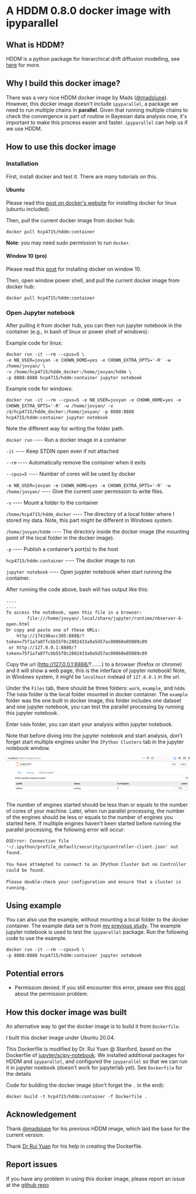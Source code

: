 # A HDDM 0.8.0 docker image with ipyparallel

## What is HDDM? 
HDDM is a python package for hierarchical drift diffusion modelling, see [here](http://ski.clps.brown.edu/hddm_docs/index.html) for more.

## Why I build this docker image?
There was a very nice HDDM docker image by Mads ([@madslupe](https://hub.docker.com/r/madslupe/hddm)). However, this docker image doesn't include `ipyparallel`, a package we need to run multiple chains in **parallel**. Given that running multiple chains to check the convergence is part of routine in Bayesian data analysis now, it's important to make this process easier and faster. `ipyparallel` can help us if we use HDDM. 

## How to use this docker image
### Installation
First, install docker and test it. There are many tutorials on this.

#### Ubuntu
Please read this [post on docker's website](https://docs.docker.com/engine/install/ubuntu/) for installing docker for linux (ubuntu included).

Then, pull the current docker image from docker hub:

```
docker pull hcp4715/hddm:container
```

**Note**: you may need sudo permission to run `docker`.

#### Window 10 (pro)
Please read this [post](https://docs.docker.com/docker-for-windows/install/) for installing docker on window 10.

Then, open window power shell, and pull the current docker image from docker hub:

```
docker pull hcp4715/hddm:container
```

### Open Jupyter notebook

After pulling it from docker hub, you can then run jupyter notebook in the container (e.g., in bash of linux or power shell of windows):

Example code for linux:
```
docker run -it --rm --cpus=5 \
-e NB_USER=jovyan -e CHOWN_HOME=yes -e CHOWN_EXTRA_OPTS='-R' -w /home/jovyan/ \
-v /home/hcp4715/hddm_docker:/home/jovyan/hddm \
-p 8888:8888 hcp4715/hddm:container jupyter notebook
```

Example code for windows:

```
docker run -it --rm --cpus=5 -e NB_USER=jovyan -e CHOWN_HOME=yes -e CHOWN_EXTRA_OPTS='-R' -w /home/jovyan/ -v /d/hcp4715/hddm_docker:/home/jovyan/ -p 8888:8888 hcp4715/hddm:container jupyter notebook  
```
Note the different way for writing the folder path.

`docker run` ---- Run a docker image in a container

`-it` ---- Keep STDIN open even if not attached

`--rm` ---- Automatically remove the container when it exits

`--cpus=5` ---- Number of cores will be used by docker

`-e NB_USER=jovyan -e CHOWN_HOME=yes -e CHOWN_EXTRA_OPTS='-R' -w /home/jovyan/`  ---- Give the current user permission to write files.

`-v` ---- Mount a folder to the container

`/home/hcp4715/hddm_docker` ---- The directory of a local folder where I stored my data. Note, this part might be different in Windows system.

`/home/jovyan/hddm` ---- The directory inside the docker image (the mounting point of the local folder in the docker image).

`-p` ---- Publish a container’s port(s) to the host

`hcp4715/hddm:container` ---- The docker image to run

`jupyter notebook` ---- Open juypter notebook when start running the container.

After running the code above, bash will has output like this:

```
....
....
To access the notebook, open this file in a browser:
        file:///home/jovyan/.local/share/jupyter/runtime/nbserver-6-open.html
Or copy and paste one of these URLs:
    http://174196acc395:8888/?token=75f1a7a8ffcbb55f0c2802433a9a5d57ac00868e05089c09
 or http://127.0.0.1:8888/?token=75f1a7a8ffcbb55f0c2802433a9a5d57ac00868e05089c09
```

Copy the url (http://127.0.0.1:8888/?.......) to a browser (firefox or chrome) and it will show a web page, this is the interface of jupyter notebook! Note, in Windows system, it might be `localhost` instead of `127.0.0.1` in the url.

Under the `Files` tab, there should be three folders: `work`, `example`, and `hddm`. The `hddm` folder is the local folder mounted in docker container. The `example` folder was the one built in docker image, this folder includes one dataset and one jupyter notebook, you can test the parallel processing by running this jupyter notebook.

Enter `hddm` folder, you can start your analysis within jupyter notebook.

Note that before diving into the jupyter notebook and start analysis, don't forget start multiple engines under the `IPython Clusters` tab in the jupyter notebook window.

![screenshot for ipython clusters](pic/icluster.png)

The number of engines started should be less than or equals to the number of cores of your machine. Later, when run parallel processing, the number of the engines should be less or equals to the number of engines you started here. If mulitiple engines haven't been started before running the parallel processing, the following error will occur:

```
OSError: Connection file '~/.ipython/profile_default/security/ipcontroller-client.json' not found.

You have attempted to connect to an IPython Cluster but no Controller could be found.

Please double-check your configuration and ensure that a cluster is running.
```

## Using example
You can also use the example, without mounting a local folder to the docker container. The example data set is from [my previous study](https://collabra.org/articles/10.1525/collabra.301/). The example jupyter notebook is used to test the `ipyparallel` package. Run the following code to use the example.

```
docker run -it --rm --cpus=5 \
-p 8888:8888 hcp4715/hddm:container jupyter notebook
```

## Potential errors
* Permission denied. If you still encounter this error, please see this [post](https://groups.google.com/forum/#!topic/hddm-users/Qh-aOC0N6cU) about the permission problem. 

## How this docker image was built
An alternative way to get the docker image is to build it from `Dockerfile`.

I built this docker image under Ubuntu 20.04. 

This Dockerfile is modified by Dr. Rui Yuan @ Stanford, based on the Dockerfile of [jupyter/scipy-notebook](https://hub.docker.com/r/jupyter/scipy-notebook/dockerfile). We installed additional packages for HDDM and `ipyparallel`, and configured the `ipyparallel` so that we can run it in jupyter noebook (doesn't work for jupyterlab yet). See `Dockerfile` for the details

Code for building the docker image (don't forget the `.` in the end):

```
docker build -t hcp4715/hddm:container -f Dockerfile .
```

## Acknowledgement
Thank [@madslupe](https://github.com/madslupe) for his previous HDDM image, which laid the base for the current version.

Thank [Dr Rui Yuan](https://scholar.google.com/citations?user=h8_wSLkAAAAJ&hl=en) for his help in creating the Dockerfile.

## Report issues
If you have any problem in using this docker image, please report an issue at the [github repo](https://github.com/hcp4715/hddm_docker/issues) 